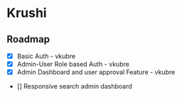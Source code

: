 # Krushi

## Roadmap

 - [x] Basic Auth - vkubre
 - [x] Admin-User Role based Auth - vkubre
 - [x] Admin Dashboard and user approval Feature - vkubre
 - [] Responsive search admin dashboard